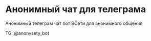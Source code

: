 # Анонимный чат для телеграма

Анонимный телеграм чат бот ВСети для анонимного общения

TG: @anonvsety_bot
